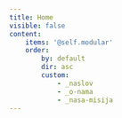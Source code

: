 ```yaml
---
title: Home
visible: false
content:
    items: '@self.modular'
    order:
        by: default
        dir: asc
        custom:
            - _naslov
            - _o-nama
            - _nasa-misija
---
```

